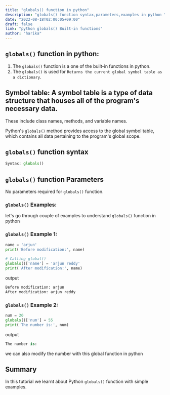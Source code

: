 ```yaml
---
title: "globals() function in python"
description: "globals() function syntax,parameters,examples in python "
date: "2022-08-18T02:00:05+09:00"
draft: false
link: "python globals() Built-in functions"
author: "harika"
---
```


## `globals()` function in python:
1. The `globals()` function is a one of the built-in functions in python.
2. The `globals()` is used for `Returns the current global symbol table as a dictionary`.

## Symbol table: A symbol table is a type of data structure that houses all of the program's necessary data.
These include class names, methods, and variable names.

Python's `globals()` method provides access to the global symbol table, which contains all data pertaining to the program's global scope. 


## `globals()` function syntax
```python
Syntax: globals()
```
## `globals()` function Parameters 
No parameters required for `globals()` function.

### `globals()` Examples:

let's go through couple of examples to understand `globals()` function in python


###  `globals()` Example 1: 
```python
name = 'arjun'
print('Before modification:', name)
  
# Calling global()
globals()['name'] = 'arjun reddy'
print('After modification:', name)
```
output
```python
Before modification: arjun
After modification: arjun reddy
```

###  `globals()` Example 2: 
```python
num = 20
globals()['num'] = 55
print('The number is:', num)
```
output
```python
The number is:
```
we can also modify the number with this global function in python

## Summary
In this tutorial we learnt about Python `globals()` function with simple examples.